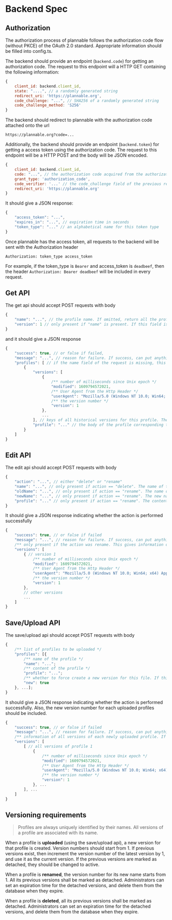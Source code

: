 # Backend Spec

## Authorization

The authorization process of plannable follows the authorization code flow (without PKCE) of the OAuth 2.0 standard. Appropriate information should be filled into config.ts.

The backend should provide an endpoint (`backend.code`) for getting an authorization code. The request to this endpoint will a HTTP GET containing the following information:

```js
{
    client_id: backend.client_id,
    state: "....", // a randomly generated string
    redirect_uri: 'https://plannable.org',
    code_challenge: "...", // SHA256 of a randomly generated string
    code_challenge_method: 'S256'
}
```

The backend should redirect to plannable with the authorization code attached onto the url

```
https://plannable.org?code=...
```

Additionally, the backend should provide an endpoint (`backend.token`) for getting a access token using the authorization code. The request to this endpoint will be a HTTP POST and the body will be JSON encoded. 

```js
{
    client_id: backend.client_id,
    code: "...", // the authorization code acquired from the authorization code endpoint
    grant_type: 'authorization_code',
    code_verifier: '...' // the code_challenge field of the previous request to the authorization code endpoint,
    redirect_uri: 'https://plannable.org'
}
```

It should give a JSON response:

```js
{
    "access_token": "...",
    "expires_in": "...", // expiration time in seconds
    "token_type": "..." // an alphabetical name for this token type
}
```

Once plannable has the access token, all requests to the backend will be sent with the Authorization header

```
Authorization: token_type access_token
```

For example, if the token_type is `Bearer` and access_token is `deadbeef`, then the header `Authorization: Bearer deadbeef` will be included in every request. 

## Get API

The get api should accept POST requests with body

```js
{
    "name": "...", // the profile name. If omitted, return all the profiles (each profile should be the latest version)
    "version": 1 // only present if "name" is present. If this field is missing, then the latest profile should be returned
}
```

and it should give a JSON response 

```js
{
    "success": true, // or false if failed,
    "message": "...", // reason for failure. If success, can put anything here
    "profiles": [ // if the name field of the request is missing, this should be a list of all profiles. Otherwise, this should be a list of 1 profile corresponding to the name and version given. 
        {
            "versions": [
                {
                    /** number of milliseconds since Unix epoch */
                    "modified": 1609794572021,
                    /** User Agent from the Http Header */
                    "userAgent": "Mozilla/5.0 (Windows NT 10.0; Win64; x64) AppleWebKit/537.36 (KHTML, like Gecko) Chrome/87.0.4280.88 Safari/537.36",
                    /** the version number */
                    "version": 1
                },
                ...
            ], // keys of all historical versions for this profile. They can be used as the "version" field to query historical profiles
            "profile": "..." // the body of the profile corresponding to the queried version. It should be the latest profile if the version number is missing
        }
    ]
}
```

## Edit API

The edit api should accept POST requests with body

```js
{
    "action": "...", // either "delete" or "rename"
    "name": "...", // only present if action == "delete". The name of the profile to be deleted
    "oldName": "...", // only present if action == "rename". The name of the profile to be renamed
    "newName": "...", // only present if action == "rename". The new name of the profile
    "profile": "..." // only present if action == "rename". The content of the profile
}
```

It should give a JSON response indicating whether the action is performed successfully

```js
{
    "success": true, // or false if failed
    "message": "...", // reason for failure. If success, can put anything here
    /** only present if the action was rename. This gives information of all versions of the newly renamed schedule */
    "versions": [
        { // version 1
            /** number of milliseconds since Unix epoch */
            "modified": 1609794572021,
            /** User Agent from the Http Header */
            "userAgent": "Mozilla/5.0 (Windows NT 10.0; Win64; x64) AppleWebKit/537.36 (KHTML, like Gecko) Chrome/87.0.4280.88 Safari/537.36",
            /** the version number */
            "version": 1
        }, 
        // other versions
        ...
    ]
}
```

## Save/Upload API

The save/upload api should accept POST requests with body

```js
{
    /** list of profiles to be uploaded */
    "profiles": [{
        /** name of the profile */
        "name": "...";
        /** content of the profile */
        "profile": "...";
        /** whether to force create a new version for this file. If this field is false or is not present, then it is up to the server to decide whether to create a new version */
        "new": true
    }, ...];
}
```

It should give a JSON response indicating whether the action is performed successfully. Also, the new version number for each uploaded profiles should be included. 

```js
{
    "success": true, // or false if failed
    "message": "...", // reason for failure. If success, can put anything here
    /** information of all versions of each newly uploaded profile. If failed, omit this field */
    "versions": [
        [ // all versions of profile 1
            {
                /** number of milliseconds since Unix epoch */
                "modified": 1609794572021,
                /** User Agent from the Http Header */
                "userAgent": "Mozilla/5.0 (Windows NT 10.0; Win64; x64) AppleWebKit/537.36 (KHTML, like Gecko) Chrome/87.0.4280.88 Safari/537.36",
                /** the version number */
                "version": 1
            }, ...
        ], ...
    ] 
}
```

## Versioning requirements

> Profiles are always uniquely identified by their names. All versions of a profile are associated with its name. 

When a profile is **uploaded** (using the save/upload api), a new version for that profile is created. Version numbers should start from 1. If previous versions exist, then increment the version number of the latest version by 1, and use it as the current version. If the previous versions are marked as detached, they should be changed to active. 

When a profile is **renamed**, the version number for its new name starts from 1. All its previous versions shall be marked as detached. Administrators can set an expiration time for the detached versions, and delete them from the database when they expire. 

When a profile is **deleted**, all its previous versions shall be marked as detached. Administrators can set an expiration time for the detached versions, and delete them from the database when they expire. 